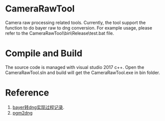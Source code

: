 # CameraRawTool
Camera raw processing related tools.
Currently, the tool support the function to do bayer raw to dng conversion. For example usage, please refer to the CameraRawTool\bin\Release\test.bat file.

# Compile and Build
The source code is managed with visual studio 2017 c++. Open the CameraRawTool.sln and build will get the CameraRawTool.exe in bin folder.

# Reference
1. [bayer转dng实现过程记录](https://www.cnblogs.com/rongpmcu/p/7662813.html).
2. [pgm2dng](https://github.com/fastvideo/pgm2dng)